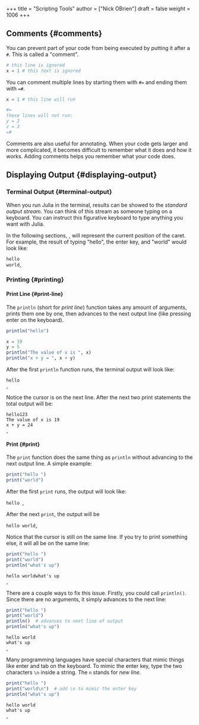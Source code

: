 +++
title = "Scripting Tools"
author = ["Nick OBrien"]
draft = false
weight = 1006
+++

## Comments {#comments}

You can prevent part of your code from being executed by putting it after a `#`. This is called a "comment".

```julia
# this line is ignored
x = 1 # this text is ignored
```

You can comment multiple lines by starting them with `#=` and ending them with `=#`.

```julia
x = 1 # this line will run

#=
these lines will not run:
y = 2
z = 3
=#
```

Comments are also useful for annotating. When your code gets larger and more complicated, it becomes difficult to remember what it does and how it works. Adding comments helps you remember what your code does.


## Displaying Output {#displaying-output}


### Terminal Output {#terminal-output}

When you run Julia in the terminal, results can be showed to the _standard output stream_. You can think of this stream as someone typing on a keyboard. You can instruct this figurative keyboard to type anything you want with Julia.

In the following sections, `‸` will represent the current position of the caret. For example, the result of typing "hello", the enter key, and "world" would look like:

```text
hello
world‸
```


### Printing {#printing}


#### Print Line {#print-line}

The `println` (short for _print line_) function takes any amount of arguments, prints them one by one, then advances to the next output line (like pressing enter on the keyboard).

```julia
println("hello")

x = 19
y = 5
println("The value of x is ", x)
println("x + y = ", x + y)
```

After the first `println` function runs, the terminal output will look like:

```text
hello
‸
```

Notice the cursor is on the next line. After the next two print statements the total output will be:

```text
hello123
The value of x is 19
x + y = 24
‸
```


#### Print {#print}

The `print` function does the same thing as `println` without advancing to the next output line. A simple example:

```julia
print("hello ")
print("world")
```

After the first `print` runs, the output will look like:

```text
hello ‸
```

After the next `print`, the output will be

```text
hello world‸
```

Notice that the cursor is still on the same line. If you try to print something else, it will all be on the same line:

```julia
print("hello ")
print("world")
println("what's up")
```

```text
hello worldwhat's up
‸
```

There are a couple ways to fix this issue. Firstly, you could call `println()`. Since there are no arguments, it simply advances to the next line:

```julia
print("hello ")
print("world")
println()  # advances to next line of output
println("what's up")
```

```text
hello world
what's up
‸
```

Many programming languages have special characters that mimic things like enter and tab on the keyboard. To mimic the enter key, type the two characters `\n` inside a string. The `n` stands for _new line_.

```julia
print("hello ")
print("world\n")  # add \n to mimic the enter key
println("what's up")
```

```text
hello world
what's up
‸
```
